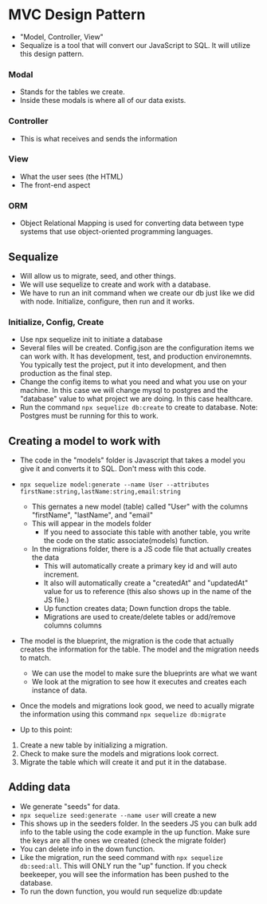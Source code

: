 # MVC Design Pattern

- "Model, Controller, View"
- Sequalize is a tool that will convert our JavaScript to SQL. It will utilize this design pattern.

### Modal

- Stands for the tables we create.
- Inside these modals is where all of our data exists.

### Controller

- This is what receives and sends the information

### View

- What the user sees (the HTML)
- The front-end aspect

### ORM

- Object Relational Mapping is used for converting data between type systems that use object-oriented programming languages.

## Sequalize

- Will allow us to migrate, seed, and other things.
- We will use sequelize to create and work with a database.
- We have to run an init command when we create our db just like we did with node. Initialize, configure, then run and it works.

### Initialize, Config, Create

- Use npx sequelize init to initiate a database
- Several files will be created. Config.json are the configuration items we can work with. It has development, test, and production environemnts. You typically test the project, put it into development, and then production as the final step.
- Change the config items to what you need and what you use on your machine. In this case we will change mysql to postgres and the "database" value to what project we are doing. In this case healthcare.
- Run the command `npx sequelize db:create` to create to database. Note: Postgres must be running for this to work.

## Creating a model to work with

- The code in the "models" folder is Javascript that takes a model you give it and converts it to SQL. Don't mess with this code.
- `npx sequelize model:generate --name User --attributes firstName:string,lastName:string,email:string`

  - This gernates a new model (table) called "User" with the columns "firstName", "lastName", and "email"
  - This will appear in the models folder
    - If you need to associate this table with another table, you write the code on the static associate(models) function.
  - In the migrations folder, there is a JS code file that actually creates the data
    - This will automatically create a primary key id and will auto increment.
    - It also will automatically create a "createdAt" and "updatedAt" value for us to reference (this also shows up in the name of the JS file.)
    - Up function creates data; Down function drops the table.
    - Migrations are used to create/delete tables or add/remove columns columns

- The model is the blueprint, the migration is the code that actually creates the information for the table. The model and the migration needs to match.

  - We can use the model to make sure the blueprints are what we want
  - We look at the migration to see how it executes and creates each instance of data.

- Once the models and migrations look good, we need to acually migrate the information using this command `npx sequelize db:migrate`
- Up to this point:

1. Create a new table by initializing a migration.
2. Check to make sure the models and migrations look correct.
3. Migrate the table which will create it and put it in the database.

## Adding data

- We generate "seeds" for data.
- `npx sequelize seed:generate --name user` will create a new
- This shows up in the seeders folder. In the seeders JS you can bulk add info to the table using the code example in the up function. Make sure the keys are all the ones we created (check the migrate folder)
- You can delete info in the down function.
- Like the migration, run the seed command with `npx sequelize db:seed:all`. This will ONLY run the "up" function. If you check beekeeper, you will see the information has been pushed to the database.
- To run the down function, you would run sequelize db:update
